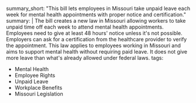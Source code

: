 summary_short: "This bill lets employees in Missouri take unpaid leave each week for mental health appointments with proper notice and certification."
summary: |
  The bill creates a new law in Missouri allowing workers to take unpaid time off each week to attend mental health appointments. Employees need to give at least 48 hours' notice unless it's not possible. Employers can ask for a certification from the healthcare provider to verify the appointment. This law applies to employees working in Missouri and aims to support mental health without requiring paid leave. It does not give more leave than what's already allowed under federal laws.
tags:
  - Mental Health
  - Employee Rights
  - Unpaid Leave
  - Workplace Benefits
  - Missouri Legislation
